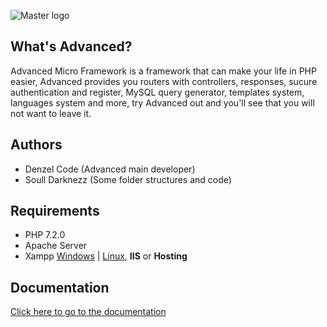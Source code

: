 ![Master logo](http://i.imgur.com/DajNToP.png)

## What's Advanced?

Advanced Micro Framework is a framework that can make your life in PHP easier, Advanced provides you routers with controllers, responses, sucure authentication and register, MySQL query generator, templates system, languages system and more, try Advanced out and you'll see that you will not want to leave it.

## Authors
* Denzel Code (Advanced main developer)
* Soull Darknezz (Some folder structures and code)

## Requirements
* PHP 7.2.0
* Apache Server
* Xampp [Windows](https://www.apachefriends.org/xampp-files/7.1.4/xampp-win32-7.1.4-0-VC14-installer.exe) | [Linux](https://www.apachefriends.org/xampp-files/7.1.4/xampp-linux-x64-7.1.4-0-installer.run), **IIS** or **Hosting**

## Documentation
[Click here to go to the documentation](https://github.com/DenzelCode/Advanced/wiki)
